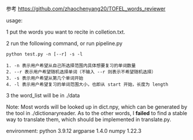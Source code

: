 
参考 https://github.com/zhaochenyang20/TOFEL_words_reviewer

usage:

1 put the words you want to recite in colletion.txt.

2 run the following command, or run pipeline.py

    python test.py -n [--r] -s -l

    1. -n 表示用户希望从自己所选择范围内具体想要复习的单词数量
    2. --r 表示用户希望随机选择单词（不输入 --r 则表示不希望随机选择）
    3. -s 表示用户希望从第几个单词开始
    4. -l 表示用户希望复习的单词范围大小，也即从 start 开始，长度为 length

3 the word_list will be in ./data



Note:
Most words will be looked up in dict.npy, which can be generated by the tool in ./dictionaryreader.
As to the other words, I **failed** to find a stable way to translate them, which should be implemented in translate.py.

environment:
python 3.9.12
argparse 1.4.0
numpy 1.22.3

